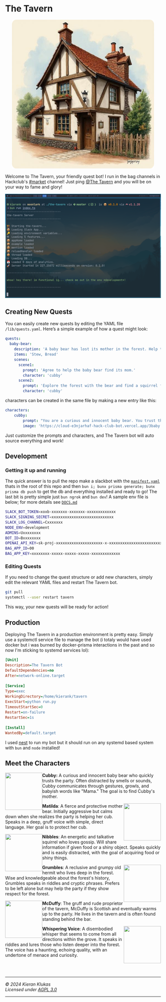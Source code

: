 # The Tavern

<p align="center">
  <img width="460" height="480" src=".github/images/tavern.png" alt="">
</p>

Welcome to The Tavern, your friendly quest bot! I run in the bag channels in Hackclub's [#market](https://app.slack.com/client/T0266FRGM/C06GA0PSXC5) channel! Just ping [@The Tavern](https://app.slack.com/client/T0266FRGM/D07HGJZG6HJ) and you will be on your way to fame and glory!

![the startup sequence](https://github.com/kcoderhtml/the-tavern/raw/master/.github/images/cli.png)

## Creating New Quests

You can easily create new quests by editing the YAML file `/lib/quests.yaml`. Here’s a simple example of how a quest might look:

```yaml
quests:
  baby-bear:
    description: 'A baby bear has lost its mother in the forest. Help the baby bear find its mother and return to The Tavern for a reward.'
    items: 'Stew, Bread'
    scenes:
      scene1:
        prompt: 'Agree to help the baby bear find its mom.'
        character: 'cubby'
      scene2:
        prompt: 'Explore the forest with the bear and find a squirrel for help.'
        character: 'cubby'
```

characters can be created in the same file by making a new entry like this:

```yaml
characters:
    cubby:
        prompt: "You are a curious and innocent baby bear. You trust the party quickly and follow them closely, but you often get distracted by smells or sounds. You mostly communicate through gestures, growls, and occasional babyish words like 'Mama.' Your goal is to find your mother."
        image: 'https://cloud-e3njarhaf-hack-club-bot.vercel.app/3baby.jpg'
```

Just customize the prompts and characters, and The Tavern bot will auto source everything and work!

## Development

### Getting it up and running

The quick answer is to pull the repo make a slackbot with the [`manifest.yaml`](https://github.com/kcoderhtml/the-tavern/blob/master/manifest.yaml) thats in the root of this repo and then `bun i; bunx prisma generate; bunx prisma db push` to get the db and everything installed and ready to go! The last bit is pretty simple just `bun ngrok` and `bun dev`! A sample env file is below; for more details see [`DOCS.md`](https://github.com/kcoderhtml/the-tavern/blob/master/DOCS.md)

```bash
SLACK_BOT_TOKEN=xoxb-xxxxxxx-xxxxxxx-xxxxxxxxxxxxx
SLACK_SIGNING_SECRET=xxxxxxxxxxxxxxxxxxxxxxxxxxxx
SLACK_LOG_CHANNEL=Cxxxxxxx
NODE_ENV=development
ADMINS=Uxxxxxxxx
BOT_ID=Bxxxxxxxx
OPENAI_API_KEY=sk-proj-xxxxxxxxxxxxxxxxxxxxx-x-xxxxxxxxxxxxxxxxxxxxxxxxx
BAG_APP_ID=00
BAG_APP_KEY=xxxxxxxx-xxxxx-xxxxx-xxxxx-xxxxxxxxxxxxx
```

### Editing Quests

If you need to change the quest structure or add new characters, simply edit the relevant YAML files and restart The Tavern bot.

```bash
git pull
systemctl --user restart tavern
```

This way, your new quests will be ready for action!

## Production

Deploying The Tavern in a production environment is pretty easy. Simply use a systemctl service file to manage the bot (i totaly would have used docker but i was burned by docker-prisma interactions in the past and so now I'm sticking to systemd services lol):

```ini
[Unit]
Description=The Tavern Bot
DefaultDependencies=no
After=network-online.target

[Service]
Type=exec
WorkingDirectory=/home/kierank/tavern
ExecStart=python run.py
TimeoutStartSec=0
Restart=on-failure
RestartSec=1s

[Install]
WantedBy=default.target
```

I used [nest](https://guides.hackclub.app/index.php/Quickstart) to run my bot but it should run on any systemd based system with `bun` and `node` installed!

## Meet the Characters

<p><img align="left" width="120" height="120" src="https://cloud-e3njarhaf-hack-club-bot.vercel.app/3baby.jpg">

**Cubby:** A curious and innocent baby bear who quickly trusts the party. Often distracted by smells or sounds, Cubby communicates through gestures, growls, and babyish words like "Mama." The goal is to find Cubby's mother.</p>

<p><img align="right" width="120" height="120" src="https://cloud-e3njarhaf-hack-club-bot.vercel.app/2mama.jpg">

**Matilda**: A fierce and protective mother bear. Initially aggressive but calms down when she realizes the party is helping her cub. Speaks in a deep, gruff voice with simple, direct language. Her goal is to protect her cub.</p>

<p><img align="left" width="120" height="120" src="https://cloud-e3njarhaf-hack-club-bot.vercel.app/0squirrel.jpg">

**Nibbles**: An energetic and talkative squirrel who loves gossip. Will share information if given food or a shiny object. Speaks quickly and is easily distracted, with the goal of acquiring food or shiny things.</p>

<p><img align="right" width="120" height="120" src="https://cloud-91y9kizkb-hack-club-bot.vercel.app/0image.png">

**Grumbles**: A reclusive and grumpy old hermit who lives deep in the forest. Wise and knowledgeable about the forest's history, Grumbles speaks in riddles and cryptic phrases. Prefers to be left alone but may help the party if they show respect for the forest.</p>

<p><img align="left" width="120" height="120" src="https://cloud-e3njarhaf-hack-club-bot.vercel.app/1keeper.png">

**McDuffy**: The gruff and rude proprietor of the tavern, McDuffy is Scottish and eventually warms up to the party. He lives in the tavern and is often found standing behind the bar.</p>

<p><img align="right" width="120" height="120" src="https://cloud-8sz1eisgu-hack-club-bot.vercel.app/0image.png">

**Whispering Voice**: A disembodied whisper that seems to come from all directions within the grove. It speaks in riddles and lures those who listen deeper into the forest. The voice has a haunting, echoing quality, with an undertone of menace and curiosity.</p>

<br/>
<br/>


---

_© 2024 Kieran Klukas_  
_Licensed under [AGPL 3.0](LICENSE.md)_

---
